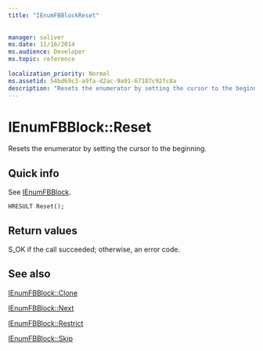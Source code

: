 ```yaml
---
title: "IEnumFBBlockReset"
 
 
manager: soliver
ms.date: 11/16/2014
ms.audience: Developer
ms.topic: reference
 
localization_priority: Normal
ms.assetid: 54bd69c3-a9fa-d2ac-9a91-67187c92fc8a
description: "Resets the enumerator by setting the cursor to the beginning."
---
```


# IEnumFBBlock::Reset

Resets the enumerator by setting the cursor to the beginning.
  
## Quick info

See [IEnumFBBlock](ienumfbblock.md).
  
```
HRESULT Reset();
```

## Return values

S_OK if the call succeeded; otherwise, an error code.
  
## See also



[IEnumFBBlock::Clone](ienumfbblock-clone.md)
  
[IEnumFBBlock::Next](ienumfbblock-next.md)
  
[IEnumFBBlock::Restrict](ienumfbblock-restrict.md)
  
[IEnumFBBlock::Skip](ienumfbblock-skip.md)

